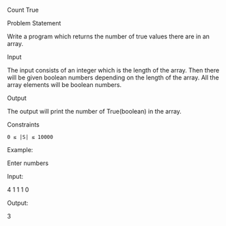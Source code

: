 Count True

Problem Statement

Write a program which returns the number of true values there are in an array.

Input

The input consists of an integer which is the length of the array. Then there will be given boolean numbers depending on the length of the array. All the array elements will be boolean numbers.

Output

The output will print the number of True(boolean) in the array.

Constraints

    0 ≤ |S| ≤ 10000

Example:

Enter numbers

Input:

4 1 1 1 0

Output:

3
